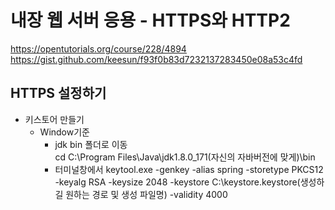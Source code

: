 내장 웹 서버 응용 - HTTPS와 HTTP2
===

https://opentutorials.org/course/228/4894
https://gist.github.com/keesun/f93f0b83d7232137283450e08a53c4fd

HTTPS 설정하기
---
+ 키스토어 만들기  
  - Window기준  
    - jdk bin 폴더로 이동  
      cd C:\Program Files\Java\jdk1.8.0_171(자신의 자바버전에 맞게)\bin
    - 터미널창에서 keytool.exe -genkey -alias spring -storetype PKCS12 -keyalg RSA -keysize 2048 -keystore C:\keystore\.keystore(생성하길 원하는 경로 및 생성 파일명) -validity 4000
